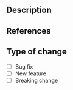 ## Description
<!-- Describe the change and any relevant context. -->

## References
<!-- Provide the ID of any GitHub issues addressed by this pull request -->

## Type of change
<!-- Change the appropriate box to [x] -->

- [ ] Bug fix
- [ ] New feature
- [ ] Breaking change

